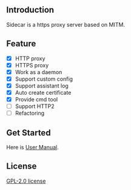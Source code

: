 ## Introduction

Sidecar is a https proxy server based on MITM.

## Feature

- [x] HTTP proxy
- [x] HTTPS proxy
- [x] Work as a daemon
- [x] Support custom config
- [x] Support assistant log
- [x] Auto create certificate
- [x] Provide cmd tool
- [ ] Support HTTP2
- [ ] Refactoring

## Get Started

Here is [User Manual](https://github.com/yuweizzz/sidecar/blob/master/docs/zh.md).

## License

[GPL-2.0 license](https://github.com/yuweizzz/sidecar/blob/master/LICENSE)
